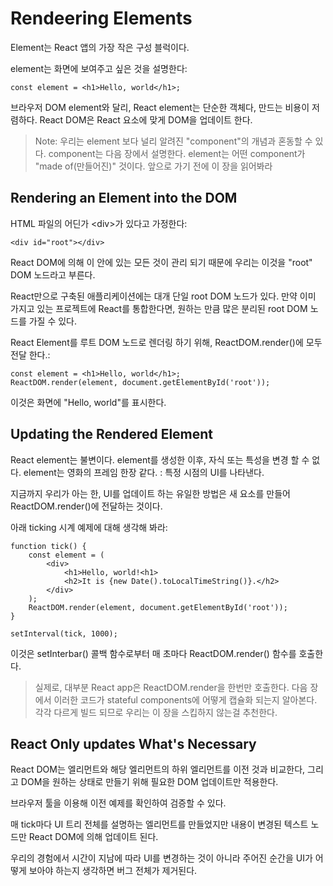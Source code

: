 # Rendeering Elements
Element는 React 앱의 가장 작은 구성 블럭이다. 

element는 화면에 보여주고 싶은 것을 설명한다:
```
const element = <h1>Hello, world</h1>;
```

브라우저 DOM element와 달리, React element는 단순한 객체다, 만드는 비용이 저렴하다. React DOM은 React 요소에 맞게 DOM을 업데이트 한다.

> Note: 우리는 element 보다 널리 알려진 "component"의 개념과 혼동할 수 있다. component는 다음 장에서 설명한다. element는 어떤 component가 "made of(만들어진)" 것이다. 앞으로 가기 전에 이 장을 읽어봐라

## Rendering an Element into the DOM
HTML 파일의 어딘가 \<div\>가 있다고 가정한다:

```
<div id="root"></div>
```

React DOM에 의해 이 안에 있는 모든 것이 관리 되기 때문에 우리는 이것을  "root" DOM 노드라고 부른다.

React만으로 구축된 애플리케이션에는 대개 단일 root DOM 노드가 있다. 만약 이미 가지고 있는 프로젝트에 React를 통합한다면, 원하는 만큼 많은 분리된 root DOM 노드를 가질 수 있다.

React Element를 루트 DOM 노드로 렌더링 하기 위해, ReactDOM.render()에 모두 전달 한다.:

```
const element = <h1>Hello, world</h1>;
ReactDOM.render(element, document.getElementById('root'));
```

이것은 화면에 "Hello, world"를 표시한다.

## Updating the Rendered Element

React element는 불변이다. element를 생성한 이후, 자식 또는 특성을 변경 할 수 없다. element는 영화의 프레임 한장 같다. : 특정 시점의 UI를 나타낸다. 

지금까지 우리가 아는 한, UI를 업데이트 하는 유일한 방법은 새 요소를 만들어 ReactDOM.render()에 전달하는 것이다.

아래 ticking 시계 예제에 대해 생각해 봐라:

```
function tick() {
    const element = (
        <div>
            <h1>Hello, world!<h1>
            <h2>It is {new Date().toLocalTimeString()}.</h2>
        </div>
    );
    ReactDOM.render(element, document.getElementById('root'));
}

setInterval(tick, 1000);
```

이것은 setInterbar() 콜백 함수로부터 매 초마다 ReactDOM.render() 함수를 호출한다. 

>실제로, 대부분 React app은 ReactDOM.render을 한번만 호출한다. 다음 장에서 이러한 코드가 stateful components에 어떻게 캡슐화 되는지 알아본다. 각각 다르게 빌드 되므로 우리는 이 장을 스킵하지 않는걸 추천한다.

## React Only updates What's Necessary

React DOM는 엘리먼트와 해당 엘리먼트의 하위 엘리먼트를 이전 것과 비교한다, 그리고 DOM을 원하는 상태로 만들기 위해 필요한 DOM 업데이트만 적용한다.

브라우저 툴을 이용해 이전 예제를 확인하여 검증할 수 있다.


매 tick마다 UI 트리 전체를 설명하는 엘리먼트를 만들었지만 내용이 변경된 텍스트 노드만 React DOM에 의해 업데이트 된다. 

우리의 경험에서 시간이 지남에 따라 UI를 변경하는 것이 아니라 주어진 순간을 UI가 어떻게 보아야 하는지 생각하면 버그 전체가 제거된다.
